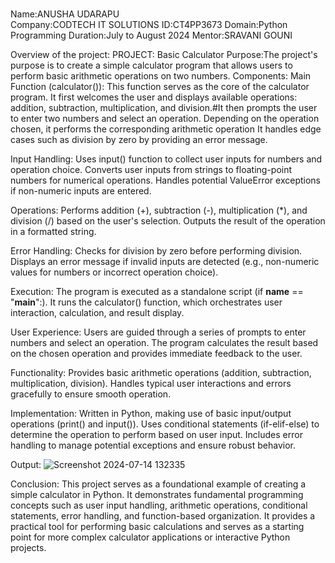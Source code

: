 <br>Name:ANUSHA UDARAPU<br>
Company:CODTECH IT SOLUTIONS
ID:CT4PP3673
Domain:Python Programming
Duration:July to August 2024
Mentor:SRAVANI GOUNI

Overview of the project:
PROJECT: Basic Calculator
        Purpose:The project's purpose is to create a simple calculator program that allows users to perform basic arithmetic operations on two numbers.
Components:
Main Function (calculator()):
This function serves as the core of the calculator program.
It first welcomes the user and displays available operations: addition, subtraction, multiplication, and division.#It then prompts the user to enter two numbers and select an operation.
Depending on the operation chosen, it performs the corresponding arithmetic operation
It handles edge cases such as division by zero by providing an error message.

Input Handling:
Uses input() function to collect user inputs for numbers and operation choice.
Converts user inputs from strings to floating-point numbers for numerical operations.
Handles potential ValueError exceptions if non-numeric inputs are entered.

Operations:
Performs addition (+), subtraction (-), multiplication (*), and division (/) based on the user's selection.
Outputs the result of the operation in a formatted string.

Error Handling:
Checks for division by zero before performing division.
Displays an error message if invalid inputs are detected (e.g., non-numeric values for numbers or incorrect operation choice).

Execution:
The program is executed as a standalone script (if __name__ == "__main__":).
It runs the calculator() function, which orchestrates user interaction, calculation, and result display.

User Experience:
Users are guided through a series of prompts to enter numbers and select an operation.
The program calculates the result based on the chosen operation and provides immediate feedback to the user.

Functionality:
Provides basic arithmetic operations (addition, subtraction, multiplication, division).
Handles typical user interactions and errors gracefully to ensure smooth operation.

Implementation:
Written in Python, making use of basic input/output operations (print() and input()).
Uses conditional statements (if-elif-else) to determine the operation to perform based on user input.
Includes error handling to manage potential exceptions and ensure robust behavior.

Output:
![Screenshot 2024-07-14 132335](https://github.com/user-attachments/assets/5401ab77-81a0-4c0c-98d8-835d32b1869f)


Conclusion:
This project serves as a foundational example of creating a simple calculator in Python. It demonstrates fundamental programming concepts such as user input handling, arithmetic operations, conditional statements, error handling, and function-based organization. It provides a practical tool for performing basic calculations and serves as a starting point for more complex calculator applications or interactive Python projects.








